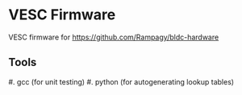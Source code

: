 # VESC Firmware

VESC firmware for https://github.com/Rampagy/bldc-hardware

## Tools

#. gcc (for unit testing)
#. python (for autogenerating lookup tables)